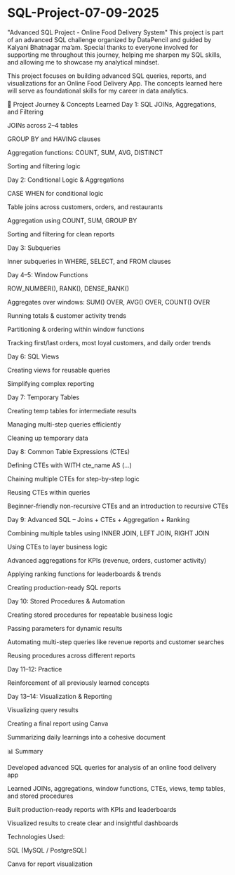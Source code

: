 # SQL-Project-07-09-2025
"Advanced SQL Project - Online  Food Delivery System"
This project is part of an advanced SQL challenge organized by DataPencil and guided by Kalyani Bhatnagar ma’am. Special thanks to everyone involved for supporting me throughout this journey, helping me sharpen my SQL skills, and allowing me to showcase my analytical mindset.

This project focuses on building advanced SQL queries, reports, and visualizations for an Online Food Delivery App. The concepts learned here will serve as foundational skills for my career in data analytics.

📅 Project Journey & Concepts Learned
Day 1: SQL JOINs, Aggregations, and Filtering

JOINs across 2–4 tables

GROUP BY and HAVING clauses

Aggregation functions: COUNT, SUM, AVG, DISTINCT

Sorting and filtering logic

Day 2: Conditional Logic & Aggregations

CASE WHEN for conditional logic

Table joins across customers, orders, and restaurants

Aggregation using COUNT, SUM, GROUP BY

Sorting and filtering for clean reports

Day 3: Subqueries

Inner subqueries in WHERE, SELECT, and FROM clauses

Day 4–5: Window Functions

ROW_NUMBER(), RANK(), DENSE_RANK()

Aggregates over windows: SUM() OVER, AVG() OVER, COUNT() OVER

Running totals & customer activity trends

Partitioning & ordering within window functions

Tracking first/last orders, most loyal customers, and daily order trends

Day 6: SQL Views

Creating views for reusable queries

Simplifying complex reporting

Day 7: Temporary Tables

Creating temp tables for intermediate results

Managing multi-step queries efficiently

Cleaning up temporary data

Day 8: Common Table Expressions (CTEs)

Defining CTEs with WITH cte_name AS (...)

Chaining multiple CTEs for step-by-step logic

Reusing CTEs within queries

Beginner-friendly non-recursive CTEs and an introduction to recursive CTEs

Day 9: Advanced SQL – Joins + CTEs + Aggregation + Ranking

Combining multiple tables using INNER JOIN, LEFT JOIN, RIGHT JOIN

Using CTEs to layer business logic

Advanced aggregations for KPIs (revenue, orders, customer activity)

Applying ranking functions for leaderboards & trends

Creating production-ready SQL reports

Day 10: Stored Procedures & Automation

Creating stored procedures for repeatable business logic

Passing parameters for dynamic results

Automating multi-step queries like revenue reports and customer searches

Reusing procedures across different reports

Day 11–12: Practice

Reinforcement of all previously learned concepts

Day 13–14: Visualization & Reporting

Visualizing query results

Creating a final report using Canva

Summarizing daily learnings into a cohesive document

📊 Summary

Developed advanced SQL queries for analysis of an online food delivery app

Learned JOINs, aggregations, window functions, CTEs, views, temp tables, and stored procedures

Built production-ready reports with KPIs and leaderboards

Visualized results to create clear and insightful dashboards

Technologies Used:

SQL (MySQL / PostgreSQL)

Canva for report visualization
